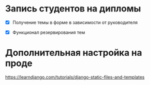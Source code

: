 # Запись студентов на дипломы

 - [x] Получение темы в форме в зависимости от руководителя
 - [x] Функционал резервирования тем


# Дополнительная настройка на проде
https://learndjango.com/tutorials/django-static-files-and-templates
